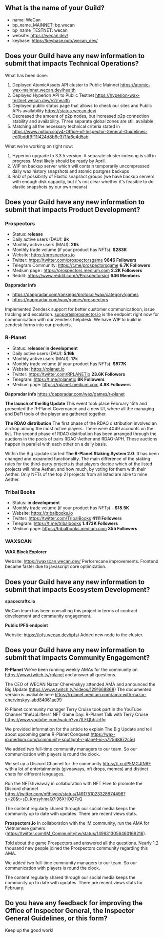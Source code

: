 ## What is the name of your Guild?

* name: WeCan
* bp_name_MAINNET: bp.wecan
* bp_name_TESTNET: wecan
* website: https://wecan.dev/
* keybase: https://keybase.pub/wecan_dev/

## Does your Guild have any new information to submit that impacts Technical Operations?

What has been done:
1. Deployed AtomicAssets API cluster to Public Mainnet https://atomic-wax-mainnet.wecan.dev/health
2. Deployed Hyperion API to Public Testnet https://hyperion-wax-testnet.wecan.dev/v2/health
3. Deployed public status page that allows to check our sites and Public APIs availability https://status.wecan.dev/
4. Decreased the amount of p2p nodes, but increased p2p connection stability and availability. Three separate global zones are still available.
5. Matching all the necessary technical criteria stated in https://www.notion.so/v4-Office-of-Inspector-General-Guidelines-ed0bddf9f11f424d8b6e371fa6e4d5ab

What we're working on right now:
1. Hyperion upgrade to 3.3.5 version. A separate cluster indexing is still in progress. Most likely should be ready by April.
2. WIP on backup server which will contain temporarily uncompressed daily wax history snapshots and atomic postgres backups
3. RnD of possibility of Elastic snapshot groups (we have backup servers with enough disk capacity, but it's not clear whether it's feasible to do elastic snapshots by our own means)

## Does your Guild have any new information to submit that impacts Product Development?

### Prospectors
* Status: **release**
* Daily active users (DAU): **9k**
* Monthly active users (MAU): **29k**
* Monthly trade volume (if your product has NFTs): **$283K**
* Website: https://prospectors.io
* Twitter: https://twitter.com/prospectorsgame **9646 Followers**
* Telegram Community: https://t.me/prospectorsgame **6.7K Followers**
* Medium page : https://prospectors.medium.com **2.2K Followers**
* Reddit: https://www.reddit.com/r/Prospectorsio/ **646 Members**

**Dappradar info**
* https://dappradar.com/rankings/protocol/wax/category/games
* https://dappradar.com/wax/games/prospectors

Implemented Zendesk support for better customer communicatioon, issue tracking and escalation.
  support@prospector.io is the endpoint right now for communication with our zendesk helpdesk. We have WIP to build in zendesk forms into our products.

### R-Planet
* Status: **release/ in development**
* Daily active users (DAU): **5.16k**
* Monthly active users (MAU): **17k**
* Monthly trade volume (if your product has NFTs): **$577K**
* Website: https://rplanet.io
* Twitter: https://twitter.com/RPLANETio **23.6K Followers**
* Telegram: https://t.me/rplanetio **8K Followers**
* Medium page: https://rplanet.medium.com **4.8K Followers**

**Dappradar info**
https://dappradar.com/wax/games/r-planet

**The launch of the Big Update**
This event took place February 15th and presented the R-Planet Governance and a new UI, where all the managing and DeFi tools of the player are gathered together.

**The RDAO distribution**
The first phase of the RDAO distribution involved an airdrop among the most active players. There were 4049 accounts on the list. The second phase of RDAO distribution has been arranged through the auctions in the pools of pairs RDAO-Aether and RDAO-APH. These auctions happen in parallel with each other on a daily basis.

Within the Big Update started **The R-Planet Staking System 2.0**. It has been changed and expanded functionality. The main difference of the staking rules for the third-party projects is that players decide which of the listed projects will mine Aether, and how much, by voting for them with their Aether. Only NFTs of the top 21 projects from all listed are able to mine Aether.

### Tribal Books
* Status: **in development**
* Monthly trade volume (if your product has NFTs) - **$18.5K**
* Website: https://tribalbooks.io
* Twitter: https://twitter.com/TribalBooks **4111 Followers**
* Telegram: https://t.me/tribalbooks **1.473K Followers**
* Medium page: https://tribalbooks.medium.com **355 Followers**


### WAXSCAN
**WAX Block Explorer**

Website: https://waxscan.wecan.dev/
Performcane improvements. Frontend became faster due to javascript core optimization.


## Does your Guild have any new information to submit that impacts Ecosystem Development?

**spacecraftx.io**

WeCan team has been consulting this project in terms of contract development and community engagement.

**Public IPFS endpoint**

Website: https://ipfs.wecan.dev/ipfs/
Added new node to the cluster.

## Does your Guild have any new information to submit that impacts Community Engagement?

**R-Planet**
We’ve been running weekly AMAs for the community on https://www.twitch.tv/rplanet and answer all questions.

The CEO of WECAN Nazar Chervinskyy attended AMA and announced the Big Update (https://www.twitch.tv/videos/1291668868)
The documented version is avaliable here https://rplanet.medium.com/ama-with-nazar-chervinskyy-abd84061ae99

R-Planet community manager Terry Cruise took part in the YouTube Channel “theUpLifters”  NFT Game Day: R-Planet Talk with Terry Cruise https://www.youtube.com/watch?v=7ILFQbhUrRg

We provided information for the article to explain The Big Update and tell about upcoming game R-Planet Conquest https://wax-io.medium.com/community-spotlight-r-planet-io-a72568972c56

We added two full-time community managers to our team. So our communication with players is round the clock.

We set up a Discord Channel for the community https://t.co/P5MGJtN6F with a lot of entertainments (giveaways, nft drops, memes) and distinct chats for different languages.

Run the  NFTGiveaway in collaboration with NFT Hive to promote the Discord channel https://twitter.com/nfthiveio/status/1491751023328874498?s=20&t=sD_KmsyhmaQ7l96XHOO7eQ

The content regularly shared through our social media keeps the community up to date with updates. There are recent views stats.


**Prospectors.io**
In collaboration with the IM community, run the AMA for Vietnamese gamers (https://twitter.com/IM_Communityitw/status/1496313056460169216).

Told about the game Prospectors and answered all the questions. Nearly 1.2 thousand new people joined the Prospectors community regarding this AMA.

We added two full-time community managers to our team. So our communication with players is round the clock.

The content regularly shared through our social media keeps the community up to date with updates. There are recent views stats for February.

## Do you have any feedback for improving the Office of Inspector General, the Inspector General Guidelines, or this form?

Keep up the good work!
